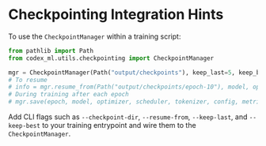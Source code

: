 # Checkpointing Integration Hints

To use the `CheckpointManager` within a training script:

```python
from pathlib import Path
from codex_ml.utils.checkpointing import CheckpointManager

mgr = CheckpointManager(Path("output/checkpoints"), keep_last=5, keep_best=1)
# To resume
# info = mgr.resume_from(Path("output/checkpoints/epoch-10"), model, optimizer, scheduler)
# During training after each epoch
# mgr.save(epoch, model, optimizer, scheduler, tokenizer, config, metrics)
```
Add CLI flags such as `--checkpoint-dir`, `--resume-from`, `--keep-last`, and `--keep-best`
to your training entrypoint and wire them to the `CheckpointManager`.
